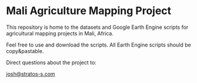 # Mali Agriculture Mapping Project

This repository is home to the datasets and Google Earth Engine scripts for agricultural mapping projects in Mali, Africa.

Feel free to use and download the scripts. All Earth Engine scripts should be copy&pastable.

Direct questions about the project to: 

josh@stratos-s.com
